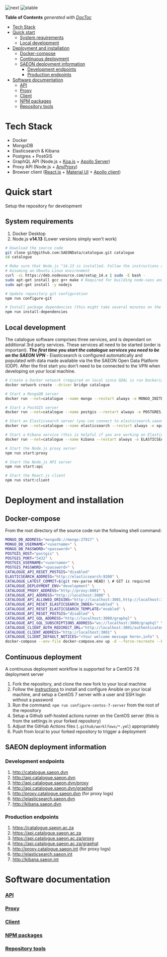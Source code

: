 ![next](https://github.com/SAEON/catalogue/workflows/deployment@next/badge.svg?branch=next)
![stable](https://github.com/SAEON/catalogue/workflows/deployment@stable/badge.svg?branch=stable)

<!-- START doctoc generated TOC please keep comment here to allow auto update -->
<!-- DON'T EDIT THIS SECTION, INSTEAD RE-RUN doctoc TO UPDATE -->
**Table of Contents**  *generated with [DocToc](https://github.com/thlorenz/doctoc)*

- [Tech Stack](#tech-stack)
- [Quick start](#quick-start)
  - [System requirements](#system-requirements)
  - [Local development](#local-development)
- [Deployment and installation](#deployment-and-installation)
  - [Docker-compose](#docker-compose)
  - [Continuous deployment](#continuous-deployment)
  - [SAEON deployment information](#saeon-deployment-information)
    - [Development endpoints](#development-endpoints)
    - [Production endpoints](#production-endpoints)
- [Software documentation](#software-documentation)
    - [API](#api)
    - [Proxy](#proxy)
    - [Client](#client)
    - [NPM packages](#npm-packages)
    - [Repository tools](#repository-tools)

<!-- END doctoc generated TOC please keep comment here to allow auto update -->

# Tech Stack

- Docker
- MongoDB
- Elasticsearch & Kibana
- Postgres + PostGIS
- GraphQL API (Node.js + [Koa.js](https://koajs.com/) + [Apollo Server](https://www.apollographql.com/docs/apollo-server/))
- Proxy API (Node.js + [AnyProxy](http://anyproxy.io/))
- Browser client ([React.js](https://reactjs.org/) + [Material UI](https://material-ui.com/) + [Apollo client](https://www.apollographql.com/apollo-client))

# Quick start

Setup the repository for development

## System requirements

1. Docker Desktop
2. Node.js **v14.13** (Lower versions simply won't work)

```sh
# Download the source code
git clone git@github.com:SAEONData/catalogue.git catalogue
cd catalogue

# Make sure that Node.js ^14.13 is installed. Follow the instructions at https://github.com/nodesource/distributions/blob/master/README.md#debinstall
# Assuming an Ubuntu Linux environment
curl -sL https://deb.nodesource.com/setup_14.x | sudo -E bash -
sudo apt-get install gcc g++ make # Required for building node-sass and other modules with native bindings
sudo apt-get install -y nodejs

# Update repository git configuration
npm run configure-git

# Install package dependencies (this might take several minutes on the first run)
npm run install-dependencies
```

## Local development

The catalogue software comprises three services, and is dependant on additional 3rd party services. These services all need to be started (order is important). **_The first time you start the catalogue services you need to be on the SAEON VPN_** - Elasticsearch is configured automatically and populated with data made available via the the SAEON Open Data Platform (ODP). After the first start you don't need to be connected to the VPN when developing on your local machine.

```sh
# Create a Docker network (required on local since GDAL is run Dockerized)
docker network create --driver bridge catalogue

# Start a MongoDB server
docker run --net=catalogue --name mongo --restart always -e MONGO_INITDB_ROOT_USERNAME=admin -e MONGO_INITDB_ROOT_PASSWORD=password -d -p 27017:27017 mongo:4.4.1

# Start a PostGIS server
docker run --net=catalogue --name postgis --restart always -e POSTGRES_USER=admin -e POSTGRES_PASSWORD=password -e POSTGRES_DB=databooks -d -p 5432:5432  postgis/postgis:12-3.0

# Start an Elasticsearch server (you can connect to elasticsearch.saeon.dvn instead if you want. Refer to the API service documentation)
docker run --net=catalogue --name elasticsearch --restart always -e xpack.license.self_generated.type=basic -e xpack.security.enabled=false -e discovery.type=single-node -d -p 9200:9200 -p 9300:9300 docker.elastic.co/elasticsearch/elasticsearch:7.10.0

# Start a Kibana service (this is helpful if you are working on Elasticsearch configuration, but isn't required)
docker run --net=catalogue --name kibana --restart always -e ELASTICSEARCH_HOSTS=http://elasticsearch:9200 -d -p 5601:5601 docker.elastic.co/kibana/kibana:7.10.0

# Start the Node.js proxy server
npm run start:proxy

# Start the Node.js API server
npm run start:api

# Start the React.js client
npm run start:client
```

# Deployment and installation

## Docker-compose
From the root directory of the source code run the following shell command:

```sh
MONGO_DB_ADDRESS="mongodb://mongo:27017" \
MONGO_DB_USERNAME="<username>" \
MONGO_DB_PASSWORD="<password>" \
POSTGIS_HOST="postgis" \
POSTGIS_PORT="5432" \
POSTGIS_USERNAME="<username>" \
POSTGIS_PASSWORD="<password>" \
CATALOGUE_API_RESET_POSTGIS="disabled"
ELASTICSEARCH_ADDRESS="http://elasticsearch:9200" \
CATALOGUE_LATEST_COMMIT=$(git rev-parse HEAD) \ # GIT is required
CATALOGUE_DEPLOYMENT_ENV="development" \
CATALOGUE_PROXY_ADDRESS="http://proxy:8001" \
CATALOGUE_API_ADDRESS="http://localhost:3000" \
CATALOGUE_API_ALLOWED_ORIGINS="http://localhost:3001,http://localhost:3000" \
CATALOGUE_API_RESET_ELASTICSEARCH_INDEX="enabled" \
CATALOGUE_API_RESET_ELASTICSEARCH_TEMPLATE="enabled" \
CATALOGUE_API_RESET_POSTGIS="disabled" \
CATALOGUE_API_GQL_ADDRESS="http://localhost:3000/graphql" \
CATALOGUE_API_GQL_SUBSCRIPTIONS_ADDRESS="ws://localhost:3000/graphql" \
CATALOGUE_CLIENT_AUTH_REDIRECT_URL="http://localhost:3001/authenticated" \
CATALOGUE_CLIENT_ADDRESS="http://localhost:3001" \
CATALOGUE_CLIENT_DEFAULT_NOTICES="<Your welcome message here>,info" \
docker-compose --env-file docker-compose.env up -d --force-recreate --build
```

## Continuous deployment

A continuous deployment workflow is supported for a CentOS 7.6 deployment server

1. Fork the repository, and clone the new fork to your local machine
2. Follow the [instructions](/platform/ansible/README.md) to install and configure Ansible on your local machine, and setup a CentOS 7 server with a user and SSH login without a password
3. Run the command: `npm run configure-centos-7-server` from the root of the repository
4. Setup a Github self-hosted actions runner on the CentOS server (this is from the settings in your forked repository)
5. Adjust the GitHub Actions files (`.github/worklfows/*.yml`) appropriately
6. Push from local to your forked repository to trigger a deployment

## SAEON deployment information

### Development endpoints

1. http://catalogue.saeon.dvn
2. http://api.catalogue.saeon.dvn
3. http://api.catalogue.saeon.dvn/proxy
4. http://api.catalogue.saeon.dvn/graphql
5. http://proxy.catalogue.saeon.dvn (for proxy logs)
6. http://elasticsearch.saeon.dvn
7. http://kibana.saeon.dvn

### Production endpoints

1. https://catalogue.saeon.ac.za
2. https://api.catalogue.saeon.ac.za
3. https://api.catalogue.saeon.ac.za/proxy
4. https://api.catalogue.saeon.ac.za/graphql
5. http://proxy.catalogue.saeon.int (for proxy logs)
6. http://elasticsearch.saeon.int
7. http://kibana.saeon.int

# Software documentation
### [API](src/services/api/README.md)
### [Proxy](src/services/proxy/README.md)
### [Client](src/services/client/README.md)
### [NPM packages](src/packages/README.md)
### [Repository tools](src/tools/README.md)